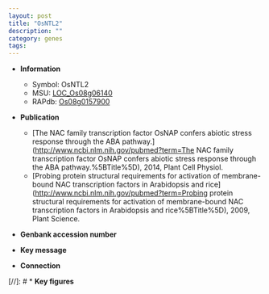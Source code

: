 ```yaml
---
layout: post
title: "OsNTL2"
description: ""
category: genes
tags: 
---
```


* **Information**  
    + Symbol: OsNTL2  
    + MSU: [LOC_Os08g06140](http://rice.uga.edu/cgi-bin/ORF_infopage.cgi?orf=LOC_Os08g06140)  
    + RAPdb: [Os08g0157900](http://rapdb.dna.affrc.go.jp/viewer/gbrowse_details/irgsp1?name=Os08g0157900)  

* **Publication**  
    + [The NAC family transcription factor OsNAP confers abiotic stress response through the ABA pathway.](http://www.ncbi.nlm.nih.gov/pubmed?term=The NAC family transcription factor OsNAP confers abiotic stress response through the ABA pathway.%5BTitle%5D), 2014, Plant Cell Physiol.
    + [Probing protein structural requirements for activation of membrane-bound NAC transcription factors in Arabidopsis and rice](http://www.ncbi.nlm.nih.gov/pubmed?term=Probing protein structural requirements for activation of membrane-bound NAC transcription factors in Arabidopsis and rice%5BTitle%5D), 2009, Plant Science.

* **Genbank accession number**  

* **Key message**  

* **Connection**  

[//]: # * **Key figures**  


